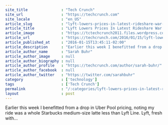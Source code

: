 ```yaml
---
site_title               : "Tech Crunch"
site_url                 : "https://techcrunch.com"
site_locale              : "en_US"
article_slug             : "lyft-lowers-prices-in-latest-rideshare-war-with-rival-uber"
article_title            : "Lyft Lowers Prices In Latest Rideshare War With Rival Uber"
article_image            : "https://tctechcrunch2011.files.wordpress.com/2015/12/lyft_presskit_02.jpg?w=764&h=400&crop=1"
article_url              : "https://techcrunch.com/2016/01/15/lyft-lowers-prices-in-latest-rideshare-war-with-rival-uber/"
article_published_at     : "2016-01-15T13:45:11-02:00"
article_description      : "Earlier this week I benefitted from a drop in Uber Pool pricing, noting my ride was a whole Starbucks medium-size latte less than Lyft Line. Lyft, fresh with..."
article_author_name      : "Sarah Buhr"
article_author_image     : null
article_author_biography : null
article_author_profile   : "https://techcrunch.com/author/sarah-buhr/"
article_author_facebook  : null
article_author_twitter   : "https://twitter.com/sarahbuhr"
category                 : ['technology']
tags                     : ['Tech Crunch']
permalink                : "/:categories/lyft-lowers-prices-in-latest-rideshare-war-with-rival-uber/"
layout                   : post
---
```


Earlier this week I benefitted from a drop in Uber Pool pricing, noting my ride was a whole Starbucks medium-size latte less than Lyft Line. Lyft, fresh with...
